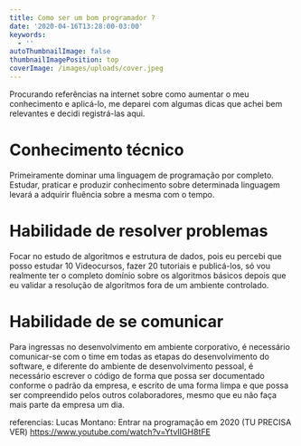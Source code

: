 ```yaml
---
title: Como ser um bom programador ?
date: '2020-04-16T13:28:00-03:00'
keywords:
  - ''
autoThumbnailImage: false
thumbnailImagePosition: top
coverImage: /images/uploads/cover.jpeg
---
```

Procurando referências na internet sobre como aumentar o meu conhecimento e aplicá-lo, me deparei com algumas dicas que achei bem relevantes e decidi registrá-las aqui.

# **Conhecimento técnico**

Primeiramente dominar uma linguagem de programação por completo. Estudar, praticar e produzir conhecimento sobre determinada linguagem levará a adquirir fluência sobre a mesma com o tempo. 

# **Habilidade de resolver problemas**

Focar no estudo de algoritmos e estrutura de dados, pois eu percebi que posso estudar 10 Videocursos, fazer 20 tutoriais e publicá-los, só vou realmente ter o completo domínio sobre os algoritmos básicos depois que eu validar a resolução de algoritmos fora de um ambiente controlado.

# **Habilidade de se comunicar**

Para ingressas no desenvolvimento em ambiente corporativo, é necessário comunicar-se com o time em todas as etapas do desenvolvimento do software, e diferente do ambiente de desenvolvimento pessoal, é necessário escrever o código de forma que possa ser documentado conforme o padrão da empresa, e escrito de uma forma limpa e que possa ser compreendido pelos outros colaboradores, mesmo que eu não faça mais parte da empresa um dia.

referencias:
Lucas Montano: Entrar na programação em 2020 (TU PRECISA VER) https://www.youtube.com/watch?v=YtvIIGH8tFE
